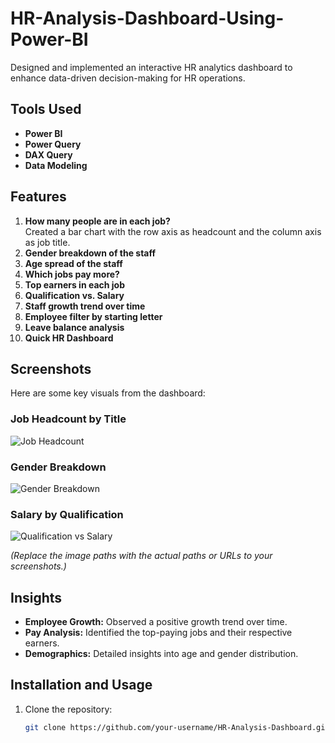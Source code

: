 # HR-Analysis-Dashboard-Using-Power-BI

Designed and implemented an interactive HR analytics dashboard to enhance data-driven decision-making for HR operations.

## Tools Used
- **Power BI**
- **Power Query**
- **DAX Query**
- **Data Modeling**

## Features
1. **How many people are in each job?**  
   Created a bar chart with the row axis as headcount and the column axis as job title.
2. **Gender breakdown of the staff**
3. **Age spread of the staff**
4. **Which jobs pay more?**
5. **Top earners in each job**
6. **Qualification vs. Salary**
7. **Staff growth trend over time**
8. **Employee filter by starting letter**
9. **Leave balance analysis**
10. **Quick HR Dashboard**

## Screenshots
Here are some key visuals from the dashboard:

### Job Headcount by Title
![Job Headcount](images/job_headcount.png)

### Gender Breakdown
![Gender Breakdown](images/gender_breakdown.png)

### Salary by Qualification
![Qualification vs Salary](images/qualification_vs_salary.png)

*(Replace the image paths with the actual paths or URLs to your screenshots.)*

## Insights
- **Employee Growth:** Observed a positive growth trend over time.
- **Pay Analysis:** Identified the top-paying jobs and their respective earners.
- **Demographics:** Detailed insights into age and gender distribution.

## Installation and Usage
1. Clone the repository:
   ```bash
   git clone https://github.com/your-username/HR-Analysis-Dashboard.git
